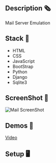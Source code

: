 ## Description 🗞️
Mail Server Emulation

## Stack 🧰
- HTML
- CSS
- JavaScript
- BootStrap
- Python
- Django
- Sqlite3

## ScreenShot 📸
![Mail ScreenShot](https://res.cloudinary.com/dqxtoises/image/upload/v1637005096/mail-screen_shoot_jsdnxm.png)

## Demos 🎥
<a href="https://youtu.be/EWO5gRYqM6g" target=_blank>Video</a>

## Setup 🖥️

